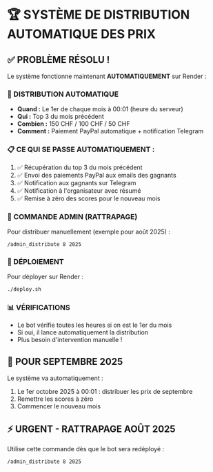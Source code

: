 # 🏆 SYSTÈME DE DISTRIBUTION AUTOMATIQUE DES PRIX

## ✅ PROBLÈME RÉSOLU !

Le système fonctionne maintenant **AUTOMATIQUEMENT** sur Render :

### 🤖 DISTRIBUTION AUTOMATIQUE
- **Quand :** Le 1er de chaque mois à 00:01 (heure du serveur)
- **Qui :** Top 3 du mois précédent
- **Combien :** 150 CHF / 100 CHF / 50 CHF
- **Comment :** Paiement PayPal automatique + notification Telegram

### 📋 CE QUI SE PASSE AUTOMATIQUEMENT :
1. ✅ Récupération du top 3 du mois précédent
2. ✅ Envoi des paiements PayPal aux emails des gagnants
3. ✅ Notification aux gagnants sur Telegram
4. ✅ Notification à l'organisateur avec résumé
5. ✅ Remise à zéro des scores pour le nouveau mois

### 🔧 COMMANDE ADMIN (RATTRAPAGE)
Pour distribuer manuellement (exemple pour août 2025) :
```
/admin_distribute 8 2025
```

### 🚀 DÉPLOIEMENT
Pour déployer sur Render :
```bash
./deploy.sh
```

### 📊 VÉRIFICATIONS
- Le bot vérifie toutes les heures si on est le 1er du mois
- Si oui, il lance automatiquement la distribution
- Plus besoin d'intervention manuelle !

## 🎯 POUR SEPTEMBRE 2025
Le système va automatiquement :
1. Le 1er octobre 2025 à 00:01 : distribuer les prix de septembre
2. Remettre les scores à zéro
3. Commencer le nouveau mois

## ⚡ URGENT - RATTRAPAGE AOÛT 2025
Utilise cette commande dès que le bot sera redéployé :
```
/admin_distribute 8 2025
```
